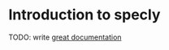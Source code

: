 # Introduction to specly

TODO: write [great documentation](http://jacobian.org/writing/what-to-write/)
